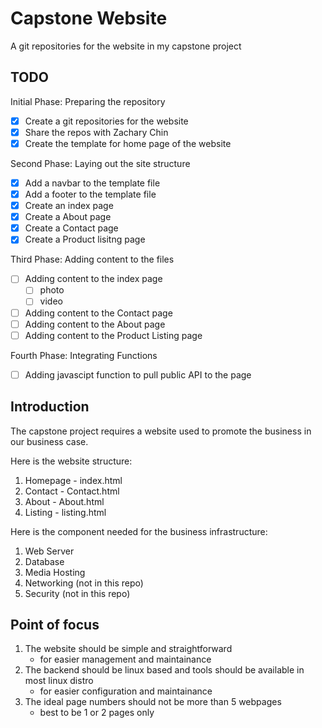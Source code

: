 # Capstone Website
A git repositories for the website in my capstone project

## TODO
Initial Phase: Preparing the repository
- [x] Create a git repositories for the website
- [x] Share the repos with Zachary Chin
- [x] Create the template for home page of the website

Second Phase: Laying out the site structure
- [x] Add a navbar to the template file
- [x] Add a footer to the template file
- [x] Create an index page
- [x] Create a About page
- [x] Create a Contact page
- [x] Create a Product lisitng page

Third Phase: Adding content to the files
- [ ] Adding content to the index page
    - [ ] photo
    - [ ] video
- [ ] Adding content to the Contact page
- [ ] Adding content to the About page
- [ ] Adding content to the Product Listing page

Fourth Phase: Integrating Functions
- [ ] Adding javascipt function to pull public API to the page

## Introduction
The capstone project requires a website used to promote the business in our business case.

Here is the website structure:
1. Homepage - index.html
2. Contact - Contact.html
3. About - About.html
4. Listing - listing.html

Here is the component needed for the business infrastructure:
1. Web Server
2. Database
3. Media Hosting
4. Networking (not in this repo)
5. Security (not in this repo)

## Point of focus
1. The website should be simple and straightforward
    - for easier management and maintainance
2. The backend should be linux based and tools should be available in most linux distro
    - for easier configuration and maintainance
3. The ideal page numbers should not be more than 5 webpages
    - best to be 1 or 2 pages only
